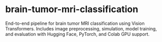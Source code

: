 # brain-tumor-mri-classification
End-to-end pipeline for brain tumor MRI classification using Vision Transformers. Includes image preprocessing, simulation, model training, and evaluation with Hugging Face, PyTorch, and Colab GPU support.
